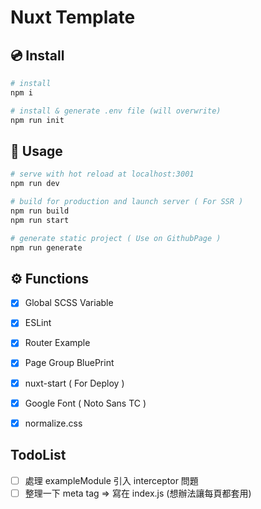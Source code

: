 # Nuxt Template

## 💿 Install 
```bash
# install
npm i

# install & generate .env file (will overwrite)
npm run init
```


## 🚀 Usage
```bash
# serve with hot reload at localhost:3001
npm run dev

# build for production and launch server ( For SSR )
npm run build
npm run start

# generate static project ( Use on GithubPage )
npm run generate
```

## ⚙️ Functions
- [x] Global SCSS Variable
- [x] ESLint
- [x] Router Example
- [x] Page Group BluePrint
- [x] nuxt-start ( For Deploy )
- [x] Google Font ( Noto Sans TC )
- [x] normalize.css


## TodoList
- [ ] 處理 exampleModule 引入 interceptor 問題
- [ ] 整理一下 meta tag => 寫在 index.js (想辦法讓每頁都套用)
